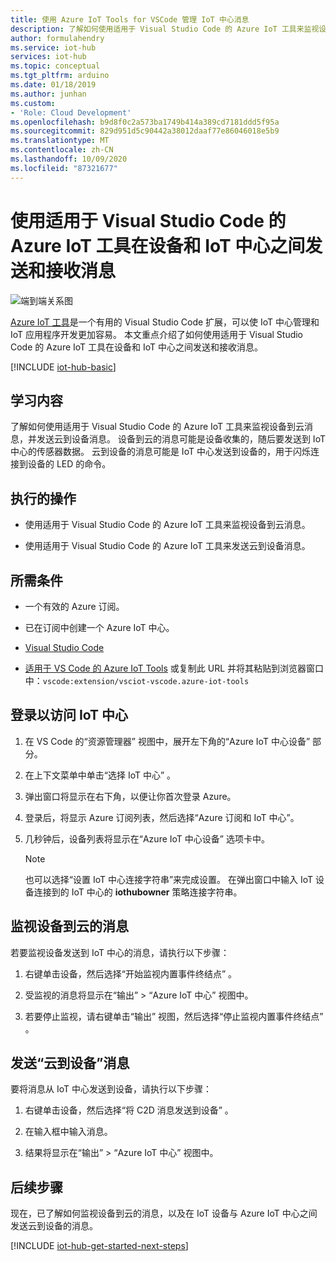 ```yaml
---
title: 使用 Azure IoT Tools for VSCode 管理 IoT 中心消息
description: 了解如何使用适用于 Visual Studio Code 的 Azure IoT 工具来监视设备到云消息，并在 Azure IoT 中心中发送云到设备消息。
author: formulahendry
ms.service: iot-hub
services: iot-hub
ms.topic: conceptual
ms.tgt_pltfrm: arduino
ms.date: 01/18/2019
ms.author: junhan
ms.custom:
- 'Role: Cloud Development'
ms.openlocfilehash: b9d8f0c2a573ba1749b414a389cd7181ddd5f95a
ms.sourcegitcommit: 829d951d5c90442a38012daaf77e86046018e5b9
ms.translationtype: MT
ms.contentlocale: zh-CN
ms.lasthandoff: 10/09/2020
ms.locfileid: "87321677"
---
```

# <a name="use-azure-iot-tools-for-visual-studio-code-to-send-and-receive-messages-between-your-device-and-iot-hub"></a>使用适用于 Visual Studio Code 的 Azure IoT 工具在设备和 IoT 中心之间发送和接收消息

![端到端关系图](./media/iot-hub-vscode-iot-toolkit-cloud-device-messaging/e-to-e-diagram.png)

[Azure IoT 工具](https://marketplace.visualstudio.com/items?itemName=vsciot-vscode.azure-iot-toolkit)是一个有用的 Visual Studio Code 扩展，可以使 IoT 中心管理和 IoT 应用程序开发更加容易。 本文重点介绍了如何使用适用于 Visual Studio Code 的 Azure IoT 工具在设备和 IoT 中心之间发送和接收消息。

[!INCLUDE [iot-hub-basic](../../includes/iot-hub-basic-partial.md)]

## <a name="what-you-will-learn"></a>学习内容

了解如何使用适用于 Visual Studio Code 的 Azure IoT 工具来监视设备到云消息，并发送云到设备消息。 设备到云的消息可能是设备收集的，随后要发送到 IoT 中心的传感器数据。 云到设备的消息可能是 IoT 中心发送到设备的，用于闪烁连接到设备的 LED 的命令。

## <a name="what-you-will-do"></a>执行的操作

* 使用适用于 Visual Studio Code 的 Azure IoT 工具来监视设备到云消息。

* 使用适用于 Visual Studio Code 的 Azure IoT 工具来发送云到设备消息。

## <a name="what-you-need"></a>所需条件

* 一个有效的 Azure 订阅。

* 已在订阅中创建一个 Azure IoT 中心。

* [Visual Studio Code](https://code.visualstudio.com/)

* [适用于 VS Code 的 Azure IoT Tools](https://marketplace.visualstudio.com/items?itemName=vsciot-vscode.azure-iot-tools) 或复制此 URL 并将其粘贴到浏览器窗口中：`vscode:extension/vsciot-vscode.azure-iot-tools`

## <a name="sign-in-to-access-your-iot-hub"></a>登录以访问 IoT 中心

1. 在 VS Code 的“资源管理器”  视图中，展开左下角的“Azure IoT 中心设备”  部分。

2. 在上下文菜单中单击“选择 IoT 中心”  。

3. 弹出窗口将显示在右下角，以便让你首次登录 Azure。

4. 登录后，将显示 Azure 订阅列表，然后选择“Azure 订阅和 IoT 中心”。

5. 几秒钟后，设备列表将显示在“Azure IoT 中心设备”  选项卡中。

   > [!Note]
   > 也可以选择“设置 IoT 中心连接字符串”来完成设置。  在弹出窗口中输入 IoT 设备连接到的 IoT 中心的 **iothubowner** 策略连接字符串。

## <a name="monitor-device-to-cloud-messages"></a>监视设备到云的消息

若要监视设备发送到 IoT 中心的消息，请执行以下步骤：

1. 右键单击设备，然后选择“开始监视内置事件终结点”  。

2. 受监视的消息将显示在“输出”   > “Azure IoT 中心”  视图中。

3. 若要停止监视，请右键单击“输出”  视图，然后选择“停止监视内置事件终结点”  。

## <a name="send-cloud-to-device-messages"></a>发送“云到设备”消息

要将消息从 IoT 中心发送到设备，请执行以下步骤：

1. 右键单击设备，然后选择“将 C2D 消息发送到设备”  。

2. 在输入框中输入消息。

3. 结果将显示在“输出”   > “Azure IoT 中心”  视图中。

## <a name="next-steps"></a>后续步骤

现在，已了解如何监视设备到云的消息，以及在 IoT 设备与 Azure IoT 中心之间发送云到设备的消息。

[!INCLUDE [iot-hub-get-started-next-steps](../../includes/iot-hub-get-started-next-steps.md)]